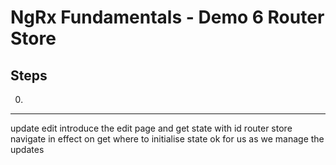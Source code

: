 # NgRx Fundamentals - Demo 6 Router Store

## Steps

0. 
----- 
update edit
introduce the edit page and get state with id
router store
navigate in effect on get
where to initialise state ok for us as we manage the updates